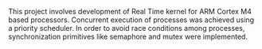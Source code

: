 This project involves development of Real Time kernel for ARM Cortex M4 based processors.
Concurrent execution of processes was achieved using a priority scheduler. 
In order to avoid race conditions among processes, synchronization primitives like semaphore and mutex were implemented.
